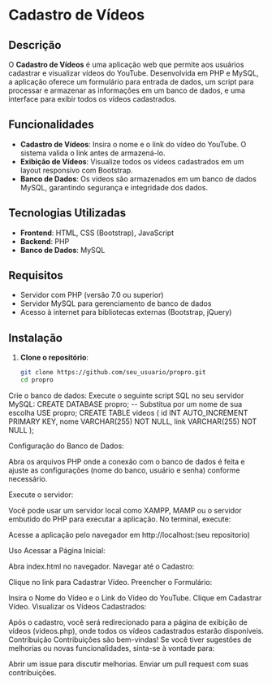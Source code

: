 # Cadastro de Vídeos

## Descrição
O **Cadastro de Vídeos** é uma aplicação web que permite aos usuários cadastrar e visualizar vídeos do YouTube. Desenvolvida em PHP e MySQL, a aplicação oferece um formulário para entrada de dados, um script para processar e armazenar as informações em um banco de dados, e uma interface para exibir todos os vídeos cadastrados.

## Funcionalidades
- **Cadastro de Vídeos**: Insira o nome e o link do vídeo do YouTube. O sistema valida o link antes de armazená-lo.
- **Exibição de Vídeos**: Visualize todos os vídeos cadastrados em um layout responsivo com Bootstrap.
- **Banco de Dados**: Os vídeos são armazenados em um banco de dados MySQL, garantindo segurança e integridade dos dados.

## Tecnologias Utilizadas
- **Frontend**: HTML, CSS (Bootstrap), JavaScript
- **Backend**: PHP
- **Banco de Dados**: MySQL

## Requisitos
- Servidor com PHP (versão 7.0 ou superior)
- Servidor MySQL para gerenciamento de banco de dados
- Acesso à internet para bibliotecas externas (Bootstrap, jQuery)

## Instalação

1. **Clone o repositório**:
   ```bash
   git clone https://github.com/seu_usuario/propro.git
   cd propro
   
Crie o banco de dados: Execute o seguinte script SQL no seu servidor MySQL:
CREATE DATABASE propro; -- Substitua por um nome de sua escolha
USE propro;
CREATE TABLE videos (
    id INT AUTO_INCREMENT PRIMARY KEY,
    nome VARCHAR(255) NOT NULL,
    link VARCHAR(255) NOT NULL
);

Configuração do Banco de Dados:

Abra os arquivos PHP onde a conexão com o banco de dados é feita e ajuste as configurações (nome do banco, usuário e senha) conforme necessário.

Execute o servidor:

Você pode usar um servidor local como XAMPP, MAMP ou o servidor embutido do PHP para executar a aplicação. No terminal, execute:

Acesse a aplicação pelo navegador em http://localhost:(seu repositorio)


Uso
Acessar a Página Inicial:

Abra index.html no navegador.
Navegar até o Cadastro:

Clique no link para Cadastrar Vídeo.
Preencher o Formulário:

Insira o Nome do Vídeo e o Link do Vídeo do YouTube.
Clique em Cadastrar Vídeo.
Visualizar os Vídeos Cadastrados:

Após o cadastro, você será redirecionado para a página de exibição de vídeos (videos.php), onde todos os vídeos cadastrados estarão disponíveis.
Contribuição
Contribuições são bem-vindas! Se você tiver sugestões de melhorias ou novas funcionalidades, sinta-se à vontade para:

Abrir um issue para discutir melhorias.
Enviar um pull request com suas contribuições.

